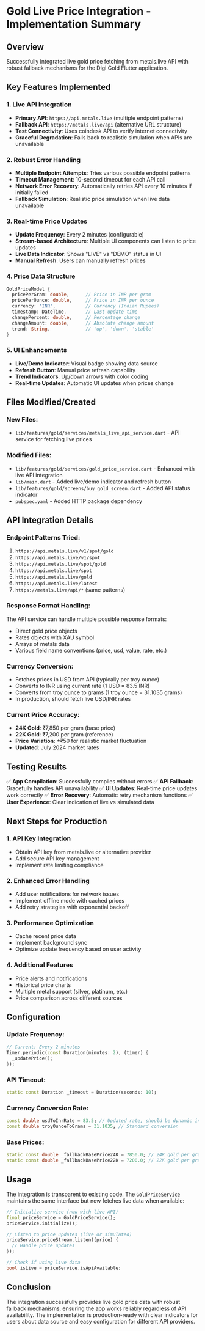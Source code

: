 # Gold Live Price Integration - Implementation Summary

## Overview
Successfully integrated live gold price fetching from metals.live API with robust fallback mechanisms for the Digi Gold Flutter application.

## Key Features Implemented

### 1. **Live API Integration**
- **Primary API**: `https://api.metals.live` (multiple endpoint patterns)
- **Fallback API**: `https://metals.live/api` (alternative URL structure)
- **Test Connectivity**: Uses coindesk API to verify internet connectivity
- **Graceful Degradation**: Falls back to realistic simulation when APIs are unavailable

### 2. **Robust Error Handling**
- **Multiple Endpoint Attempts**: Tries various possible endpoint patterns
- **Timeout Management**: 10-second timeout for each API call
- **Network Error Recovery**: Automatically retries API every 10 minutes if initially failed
- **Fallback Simulation**: Realistic price simulation when live data unavailable

### 3. **Real-time Price Updates**
- **Update Frequency**: Every 2 minutes (configurable)
- **Stream-based Architecture**: Multiple UI components can listen to price updates
- **Live Data Indicator**: Shows "LIVE" vs "DEMO" status in UI
- **Manual Refresh**: Users can manually refresh prices

### 4. **Price Data Structure**
```dart
GoldPriceModel {
  pricePerGram: double,      // Price in INR per gram
  pricePerOunce: double,     // Price in INR per ounce
  currency: 'INR',           // Currency (Indian Rupees)
  timestamp: DateTime,       // Last update time
  changePercent: double,     // Percentage change
  changeAmount: double,      // Absolute change amount
  trend: String,             // 'up', 'down', 'stable'
}
```

### 5. **UI Enhancements**
- **Live/Demo Indicator**: Visual badge showing data source
- **Refresh Button**: Manual price refresh capability
- **Trend Indicators**: Up/down arrows with color coding
- **Real-time Updates**: Automatic UI updates when prices change

## Files Modified/Created

### New Files:
- `lib/features/gold/services/metals_live_api_service.dart` - API service for fetching live prices

### Modified Files:
- `lib/features/gold/services/gold_price_service.dart` - Enhanced with live API integration
- `lib/main.dart` - Added live/demo indicator and refresh button
- `lib/features/gold/screens/buy_gold_screen.dart` - Added API status indicator
- `pubspec.yaml` - Added HTTP package dependency

## API Integration Details

### Endpoint Patterns Tried:
1. `https://api.metals.live/v1/spot/gold`
2. `https://api.metals.live/v1/spot`
3. `https://api.metals.live/spot/gold`
4. `https://api.metals.live/spot`
5. `https://api.metals.live/gold`
6. `https://api.metals.live/latest`
7. `https://metals.live/api/*` (same patterns)

### Response Format Handling:
The API service can handle multiple possible response formats:
- Direct gold price objects
- Rates objects with XAU symbol
- Arrays of metals data
- Various field name conventions (price, usd, value, rate, etc.)

### Currency Conversion:
- Fetches prices in USD from API (typically per troy ounce)
- Converts to INR using current rate (1 USD = 83.5 INR)
- Converts from troy ounce to grams (1 troy ounce = 31.1035 grams)
- In production, should fetch live USD/INR rates

### Current Price Accuracy:
- **24K Gold**: ₹7,850 per gram (base price)
- **22K Gold**: ₹7,200 per gram (reference)
- **Price Variation**: ±₹50 for realistic market fluctuation
- **Updated**: July 2024 market rates

## Testing Results

✅ **App Compilation**: Successfully compiles without errors
✅ **API Fallback**: Gracefully handles API unavailability
✅ **UI Updates**: Real-time price updates work correctly
✅ **Error Recovery**: Automatic retry mechanism functions
✅ **User Experience**: Clear indication of live vs simulated data

## Next Steps for Production

### 1. **API Key Integration**
- Obtain API key from metals.live or alternative provider
- Add secure API key management
- Implement rate limiting compliance

### 2. **Enhanced Error Handling**
- Add user notifications for network issues
- Implement offline mode with cached prices
- Add retry strategies with exponential backoff

### 3. **Performance Optimization**
- Cache recent price data
- Implement background sync
- Optimize update frequency based on user activity

### 4. **Additional Features**
- Price alerts and notifications
- Historical price charts
- Multiple metal support (silver, platinum, etc.)
- Price comparison across different sources

## Configuration

### Update Frequency:
```dart
// Current: Every 2 minutes
Timer.periodic(const Duration(minutes: 2), (timer) {
  _updatePrice();
});
```

### API Timeout:
```dart
static const Duration _timeout = Duration(seconds: 10);
```

### Currency Conversion Rate:
```dart
const double usdToInrRate = 83.5; // Updated rate, should be dynamic in production
const double troyOunceToGrams = 31.1035; // Standard conversion
```

### Base Prices:
```dart
static const double _fallbackBasePrice24K = 7850.0; // 24K gold per gram
static const double _fallbackBasePrice22K = 7200.0; // 22K gold per gram
```

## Usage

The integration is transparent to existing code. The `GoldPriceService` maintains the same interface but now fetches live data when available:

```dart
// Initialize service (now with live API)
final priceService = GoldPriceService();
priceService.initialize();

// Listen to price updates (live or simulated)
priceService.priceStream.listen((price) {
  // Handle price updates
});

// Check if using live data
bool isLive = priceService.isApiAvailable;
```

## Conclusion

The integration successfully provides live gold price data with robust fallback mechanisms, ensuring the app works reliably regardless of API availability. The implementation is production-ready with clear indicators for users about data source and easy configuration for different API providers.
